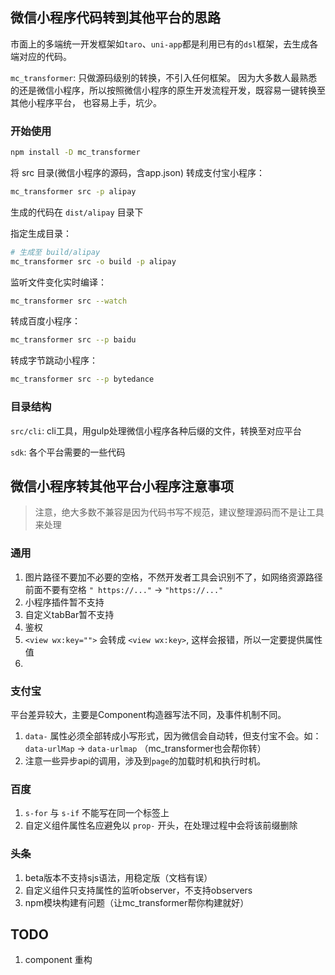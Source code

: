 ## 微信小程序代码转到其他平台的思路

市面上的多端统一开发框架如`taro`、`uni-app`都是利用已有的`dsl`框架，去生成各端对应的代码。

`mc_transformer`:
只做源码级别的转换，不引入任何框架。
因为大多数人最熟悉的还是微信小程序，所以按照微信小程序的原生开发流程开发，既容易一键转换至其他小程序平台，
也容易上手，坑少。

### 开始使用

```sh
npm install -D mc_transformer
```

将 src 目录(微信小程序的源码，含app.json) 转成支付宝小程序：
```sh
mc_transformer src -p alipay
```
生成的代码在 `dist/alipay` 目录下

指定生成目录：
```sh
# 生成至 build/alipay
mc_transformer src -o build -p alipay
```

监听文件变化实时编译：
```sh
mc_transformer src --watch
```

转成百度小程序：
```sh
mc_transformer src --p baidu
```

转成字节跳动小程序：
```sh
mc_transformer src --p bytedance
```

### 目录结构

`src/cli`: cli工具，用gulp处理微信小程序各种后缀的文件，转换至对应平台

`sdk`: 各个平台需要的一些代码

## 微信小程序转其他平台小程序注意事项

> 注意，绝大多数不兼容是因为代码书写不规范，建议整理源码而不是让工具来处理

### 通用

1. 图片路径不要加不必要的空格，不然开发者工具会识别不了，如网络资源路径前面不要有空格 `" https://..."` -> `"https://..."`
2. 小程序插件暂不支持
3. 自定义tabBar暂不支持
4. 鉴权
5. `<view wx:key="">` 会转成 `<view wx:key>`, 这样会报错，所以一定要提供属性值
6. 

### 支付宝

平台差异较大，主要是Component构造器写法不同，及事件机制不同。

1. `data-` 属性必须全部转成小写形式，因为微信会自动转，但支付宝不会。如：`data-urlMap` -> `data-urlmap` （mc_transformer也会帮你转）
2. 注意一些异步api的调用，涉及到`page`的加载时机和执行时机。

### 百度

1. `s-for` 与 `s-if` 不能写在同一个标签上
2. 自定义组件属性名应避免以 `prop-` 开头，在处理过程中会将该前缀删除

### 头条

1. beta版本不支持sjs语法，用稳定版（文档有误）
2. 自定义组件只支持属性的监听observer，不支持observers
3. npm模块构建有问题（让mc_transformer帮你构建就好）


## TODO

1. component 重构
